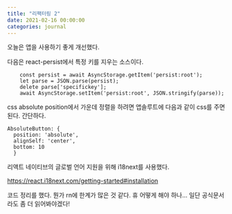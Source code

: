 ```yaml
---
title: "리팩터링 2"
date: 2021-02-16 00:00:00
categories: journal
---
```


오늘은 앱을 사용하기 좋게 개선했다.

다음은 react-persist에서 특정 키를 지우는 소스이다.

```
    const persist = await AsyncStorage.getItem('persist:root');
    let parse = JSON.parse(persist);
    delete parse['specifickey'];
    await AsyncStorage.setItem('persist:root', JSON.stringify(parse));
```

css absolute position에서 가운데 정렬을 하려면 앱솔루트에 다음과 같이 css를 주면 된다. 간단하다.

```
AbsoluteButton: {
  position: 'absolute',
  alignSelf: 'center',
  bottom: 10
  }
```

리액트 네이티브의 글로벌 언어 지원을 위해 i18next를 사용했다.

https://react.i18next.com/getting-started#installation

코드 정리를 했다. 뭔가 rn에 한계가 많은 것 같다. 휴 어떻게 해야 하나... 일단 공식문서라도 좀 더 읽어봐야겠다!

